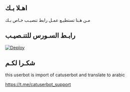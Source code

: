 ## اهـلا بـك
مـن هـنا تستطيـع عمـل رابط تنصيـب خـاص بـك

## رابـط السـورس للتنـصيـب

[![Deploy](https://www.herokucdn.com/deploy/button.svg)](https://heroku.com/deploy?template=https://github.com/tqia/jmthon)

## شكـرا لكـم 


this userbot is import of catuserbot and translate to arabic

https://t.me/catuserbot_support
